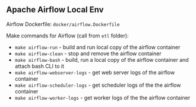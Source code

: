 ## Apache Airflow Local Env

Airflow Dockerfile: `docker/airflow.Dockerfile`

Make commands for Airflow (call from `etl` folder):
- `make airflow-run` - build and run local copy of the airflow container
- `make airflow-clean` - stop and remove the airflow container
- `make airflow-bash` - build, run a local copy of the airflow container and attach bash CLI to it
- `make airflow-webserver-logs` - get web server logs of the airflow container
- `make airflow-scheduler-logs` - get scheduler logs of the the airflow container
- `make airflow-worker-logs` - get worker logs of the the airflow container
